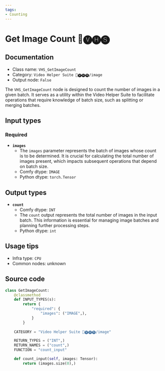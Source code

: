 ```yaml
---
tags:
- Counting
---
```


# Get Image Count 🎥🅥🅗🅢
## Documentation
- Class name: `VHS_GetImageCount`
- Category: `Video Helper Suite 🎥🅥🅗🅢/image`
- Output node: `False`

The `VHS_GetImageCount` node is designed to count the number of images in a given batch. It serves as a utility within the Video Helper Suite to facilitate operations that require knowledge of batch size, such as splitting or merging batches.
## Input types
### Required
- **`images`**
    - The `images` parameter represents the batch of images whose count is to be determined. It is crucial for calculating the total number of images present, which impacts subsequent operations that depend on batch size.
    - Comfy dtype: `IMAGE`
    - Python dtype: `torch.Tensor`
## Output types
- **`count`**
    - Comfy dtype: `INT`
    - The `count` output represents the total number of images in the input batch. This information is essential for managing image batches and planning further processing steps.
    - Python dtype: `int`
## Usage tips
- Infra type: `CPU`
- Common nodes: unknown


## Source code
```python
class GetImageCount:
    @classmethod
    def INPUT_TYPES(s):
        return {
            "required": {
                "images": ("IMAGE",),
            }
        }
    
    CATEGORY = "Video Helper Suite 🎥🅥🅗🅢/image"

    RETURN_TYPES = ("INT",)
    RETURN_NAMES = ("count",)
    FUNCTION = "count_input"

    def count_input(self, images: Tensor):
        return (images.size(0),)

```
